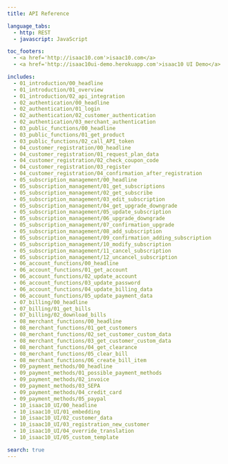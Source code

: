 ```yaml
---
title: API Reference

language_tabs:
  - http: REST
  - javascript: JavaScript

toc_footers:
  - <a href='http://isaac10.com'>isaac10.com</a>
  - <a href='http://isaac10ui-demo.herokuapp.com'>isaac10 UI Demo</a>

includes:
  - 01_introduction/00_headline
  - 01_introduction/01_overview
  - 01_introduction/02_api_integration
  - 02_authentication/00_headline
  - 02_authentication/01_login
  - 02_authentication/02_customer_authentication
  - 02_authentication/03_merchant_authentication
  - 03_public_functions/00_headline
  - 03_public_functions/01_get_product
  - 03_public_functions/02_call_API_token
  - 04_customer_registration/00_headline
  - 04_customer_registration/01_request_plan_data
  - 04_customer_registration/02_check_coupon_code
  - 04_customer_registration/03_register
  - 04_customer_registration/04_confirmation_after_registration
  - 05_subscription_management/00_headline
  - 05_subscription_management/01_get_subscriptions
  - 05_subscription_management/02_get_subscribe
  - 05_subscription_management/03_edit_subscription
  - 05_subscription_management/04_get_upgrade_downgrade
  - 05_subscription_management/05_update_subscription
  - 05_subscription_management/06_upgrade_downgrade
  - 05_subscription_management/07_confirmation_upgrade
  - 05_subscription_management/08_add_subscription
  - 05_subscription_management/09_confirmation_adding_subscription
  - 05_subscription_management/10_modify_subscription
  - 05_subscription_management/11_cancel_subscription
  - 05_subscription_management/12_uncancel_subscription
  - 06_account_functions/00_headline
  - 06_account_functions/01_get_account
  - 06_account_functions/02_update_account
  - 06_account_functions/03_update_password
  - 06_account_functions/04_update_billing_data
  - 06_account_functions/05_update_payment_data
  - 07_billing/00_headline
  - 07_billing/01_get_bills
  - 07_billing/02_download_bills
  - 08_merchant_functions/00_headline
  - 08_merchant_functions/01_get_customers
  - 08_merchant_functions/02_set_customer_custom_data
  - 08_merchant_functions/03_get_customer_custom_data
  - 08_merchant_functions/04_get_clearance
  - 08_merchant_functions/05_clear_bill
  - 08_merchant_functions/06_create_bill_item
  - 09_payment_methods/00_headline
  - 09_payment_methods/01_possible_payment_methods
  - 09_payment_methods/02_invoice
  - 09_payment_methods/03_SEPA
  - 09_payment_methods/04_credit_card
  - 09_payment_methods/05_paypal
  - 10_isaac10_UI/00_headline
  - 10_isaac10_UI/01_embedding
  - 10_isaac10_UI/02_customer_data
  - 10_isaac10_UI/03_registration_new_customer
  - 10_isaac10_UI/04_override_translation
  - 10_isaac10_UI/05_custom_template

search: true
---
```

